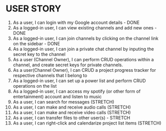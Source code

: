 # USER STORY

1. As a user, I can login with my Google account details - DONE
2. As a logged-in user, I can view existing channels and add new ones - DONE
3. As a logged-in user, I can join channels by clicking on the channel link on the sidebar - DONE 
4. As a logged-in user, I can join a private chat channel by inputing the secret key to the channel
5. As a user (Channel Owner), I can perform CRUD operations within a channel, and create secret keys for private channels.
6. As a user(Channel Owner), I can CRUD a project progress tracker for respective channels that I belong to
7. As a logged-in user, I can set up a power list and perform CRUD operations on the list
8. As a logged-in user, I can access my spotify (or other form of entertainment) account and listen to music
9. As a user, I can search for messages (STRETCH)
10. As a user, I can make and receive audio calls (STRETCH)
11. As a user, I can make and receive video calls (STRETCH)
12. As a user, I can transfer files to other user(s) - STRETCH
13. As a user, I can right-click and calendarize project list items (STRETCH)

